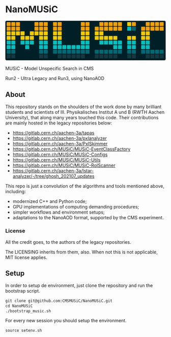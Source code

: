 #  NanoMUSiC

![music](https://raw.githubusercontent.com/CMSMUSiC/NanoMUSiC/main/docs/images/music.svg)


MUSiC - Model Unspecific Search in CMS

Run2 - Ultra Legacy and Run3, using NanoAOD

## About


This repository stands on the shoulders of the work done by many brilliant students and scientists of III. Physikalisches Institut A und B (RWTH Aachen University), that along many years touched this code. Their contributions are mainly hosted in the legacy repositories below:

- https://gitlab.cern.ch/aachen-3a/tapas
- https://gitlab.cern.ch/aachen-3a/pxlanalyzer
- https://gitlab.cern.ch/aachen-3a/PxlSkimmer
- https://gitlab.cern.ch/MUSiC/MUSiC-EventClassFactory
- https://gitlab.cern.ch/MUSiC/MUSiC-Configs
- https://gitlab.cern.ch/MUSiC/MUSiC-Utils
- https://gitlab.cern.ch/MUSiC/MUSiC-RoIScanner
- https://gitlab.cern.ch/aachen-3a/lstar-analyzer/-/tree/ghosh_202107_updates

This repo is just a convolution of the algorithms and tools mentioned above, including:
- modernized C++ and Python code;
- GPU implementations of computing demanding procedures;
- simpler workflows and environment setups;
- adaptations to the NanoAOD format, supported by the CMS experiment.

### License

All the credit goes, to the authors of the legacy repositories.

The LICENSING inherits from them, also. When not this is not applicable, MIT license applies.


## Setup

In order to setup de environment, just clone the repository and run the bootstrap script.

```
git clone git@github.com:CMSMUSiC/NanoMUSiC.git
cd NanoMUSiC
./bootstrap_music.sh
```

For every new session you should setup the environment.

```
source setenv.sh
```
